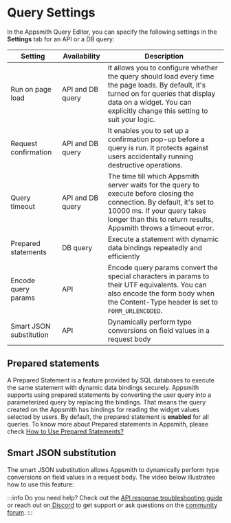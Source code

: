 # Query Settings

In the Appsmith Query Editor, you can specify the following settings in the **Settings** tab for an API or a DB query:

|Setting   | Availability  | Description  |
|----------|---------------|--------------|
| Run on page load  | API and DB query  | It allows you to configure whether the query should load every time the page loads. By default, it's turned on for queries that display data on a widget. You can explicitly change this setting to suit your logic.   |
| Request confirmation  | API and DB query  | It enables you to set up a confirmation pop-up before a query is run. It protects against users accidentally running destructive operations.  |
| Query timeout  | API and DB query  | The time till which Appsmith server waits for the query to execute before closing the connection. By default, it's set to 10000 ms. If your query takes longer than this to return results, Appsmith throws a timeout error.  |
| Prepared statements | DB query | Execute a statement with dynamic data bindings repeatedly and efficiently |
| Encode query params  | API  | Encode query params convert the special characters in params to their UTF equivalents. You can also encode the form body when the Content-Type header is set to `FORM_URLENCODED`. |
| Smart JSON substitution  | API   | Dynamically perform type conversions on field values in a request body  |

## Prepared statements

A Prepared Statement is a feature provided by SQL databases to execute the same statement with dynamic data bindings securely. Appsmith supports using prepared statements by converting the user query into a parameterized query by replacing the bindings. That means the query created on the Appsmith has bindings for reading the widget values selected by users. By default, the prepared statement is **enabled** for all queries. To know more about Prepared statements in Appsmith, please check [How to Use Prepared Statements?](/learning-and-resources/how-to-guides/how-to-use-prepared-statements.md)

## Smart JSON substitution

The smart JSON substitution allows Appsmith to dynamically perform type conversions on field values in a request body. The video below illustrates how to use this feature:

<VideoEmbed host="youtube" videoId="-Z3y-pdNhXc" title="How to use smart JSON substitution" caption="How to use smart JSON substitution"/>

:::info
Do you need help? Check out the [API response troubleshooting guide](/help-and-support/troubleshooting-guide/query-errors) or reach out on[ Discord](https://discord.com/invite/rBTTVJp) to get support or ask questions on the [community forum](https://community.appsmith.com/).
:::
